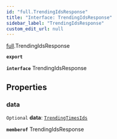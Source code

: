 ```yaml
---
id: "full.TrendingIdsResponse"
title: "Interface: TrendingIdsResponse"
sidebar_label: "TrendingIdsResponse"
custom_edit_url: null
---
```


[full](../namespaces/full.md).TrendingIdsResponse

**`export`**

**`interface`** TrendingIdsResponse

## Properties

### data

 `Optional` **data**: [`TrendingTimesIds`](full.TrendingTimesIds.md)

**`memberof`** TrendingIdsResponse
